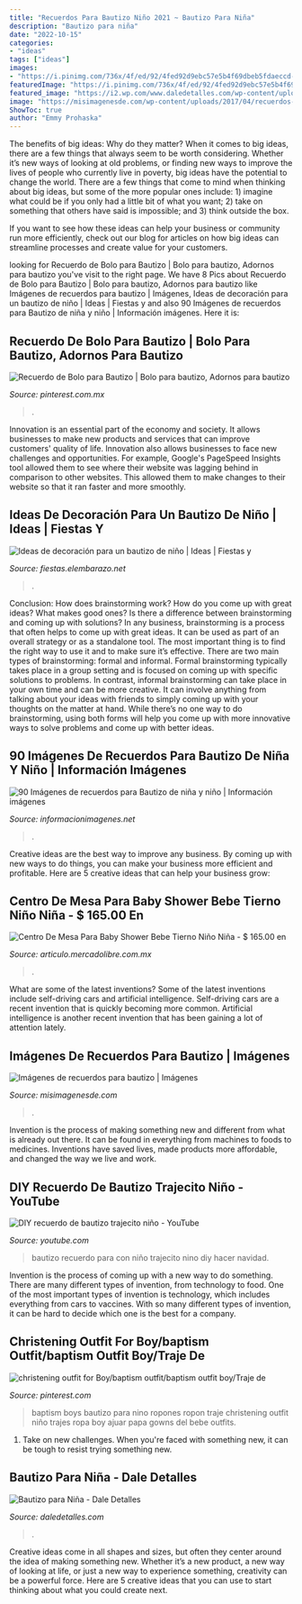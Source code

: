 ```yaml
---
title: "Recuerdos Para Bautizo Niño 2021 ~ Bautizo Para Niña"
description: "Bautizo para niña"
date: "2022-10-15"
categories:
- "ideas"
tags: ["ideas"]
images:
- "https://i.pinimg.com/736x/4f/ed/92/4fed92d9ebc57e5b4f69dbeb5fdaeccd--baptism-outfits-for-boys-baptism-centerpieces.jpg"
featuredImage: "https://i.pinimg.com/736x/4f/ed/92/4fed92d9ebc57e5b4f69dbeb5fdaeccd--baptism-outfits-for-boys-baptism-centerpieces.jpg"
featured_image: "https://i2.wp.com/www.daledetalles.com/wp-content/uploads/2016/02/17-2.jpg"
image: "https://misimagenesde.com/wp-content/uploads/2017/04/recuerdos-para-bautizo-2.jpg"
ShowToc: true
author: "Emmy Prohaska"
---
```



The benefits of big ideas: Why do they matter?
When it comes to big ideas, there are a few things that always seem to be worth considering. Whether it’s new ways of looking at old problems, or finding new ways to improve the lives of people who currently live in poverty, big ideas have the potential to change the world.
There are a few things that come to mind when thinking about big ideas, but some of the more popular ones include: 1) imagine what could be if you only had a little bit of what you want; 2) take on something that others have said is impossible; and 3) think outside the box.

If you want to see how these ideas can help your business or community run more efficiently, check out our blog for articles on how big ideas can streamline processes and create value for your customers.

	

		
looking for Recuerdo de Bolo para Bautizo | Bolo para bautizo, Adornos para bautizo you've visit to the right page. We have 8 Pics about Recuerdo de Bolo para Bautizo | Bolo para bautizo, Adornos para bautizo like Imágenes de recuerdos para bautizo | Imágenes, Ideas de decoración para un bautizo de niño | Ideas | Fiestas y and also 90 Imágenes de recuerdos para Bautizo de niña y niño | Información imágenes. Here it is:
		
    
## Recuerdo De Bolo Para Bautizo | Bolo Para Bautizo, Adornos Para Bautizo

<img loading=lazy src="https://i.pinimg.com/736x/ca/a3/5e/caa35e56d39ca10d600f3f23da1307c3.jpg" onerror="this.onerror=null;this.src='https://tse3.mm.bing.net/th?id=OIP.WKxyq2r_pBV3SWeC-IrsuwHaLH&amp;pid=15.1';" alt="Recuerdo de Bolo para Bautizo | Bolo para bautizo, Adornos para bautizo">

_Source: pinterest.com.mx_

>. 

	

Innovation is an essential part of the economy and society. It allows businesses to make new products and services that can improve customers' quality of life. Innovation also allows businesses to face new challenges and opportunities. For example, Google's PageSpeed Insights tool allowed them to see where their website was lagging behind in comparison to other websites. This allowed them to make changes to their website so that it ran faster and more smoothly.

    
## Ideas De Decoración Para Un Bautizo De Niño | Ideas | Fiestas Y

<img loading=lazy src="https://fiestas.elembarazo.net/wp-content/uploads/sites/8/2012/09/bautizo-aguamarina.jpg" onerror="this.onerror=null;this.src='https://tse1.mm.bing.net/th?id=OIP.0y-MJCda8ZFZNWw-54ut2AHaKW&amp;pid=15.1';" alt="Ideas de decoración para un bautizo de niño | Ideas | Fiestas y">

_Source: fiestas.elembarazo.net_

>. 

	

Conclusion: How does brainstorming work? How do you come up with great ideas? What makes good ones? Is there a difference between brainstorming and coming up with solutions?
In any business, brainstorming is a process that often helps to come up with great ideas. It can be used as part of an overall strategy or as a standalone tool. The most important thing is to find the right way to use it and to make sure it’s effective. There are two main types of brainstorming: formal and informal. Formal brainstorming typically takes place in a group setting and is focused on coming up with specific solutions to problems. In contrast, informal brainstorming can take place in your own time and can be more creative. It can involve anything from talking about your ideas with friends to simply coming up with your thoughts on the matter at hand. While there’s no one way to do brainstorming, using both forms will help you come up with more innovative ways to solve problems and come up with better ideas.

    
## 90 Imágenes De Recuerdos Para Bautizo De Niña Y Niño | Información Imágenes

<img loading=lazy src="https://informacionimagenes.net/wp-content/uploads/2016/12/bau-19-500x669.jpg" onerror="this.onerror=null;this.src='https://tse1.mm.bing.net/th?id=OIP.3sga_EWO73zPrDfXFktnQgHaJ6&amp;pid=15.1';" alt="90 Imágenes de recuerdos para Bautizo de niña y niño | Información imágenes">

_Source: informacionimagenes.net_

>. 

	

Creative ideas are the best way to improve any business. By coming up with new ways to do things, you can make your business more efficient and profitable. Here are 5 creative ideas that can help your business grow: 

    
## Centro De Mesa Para Baby Shower Bebe Tierno Niño Niña - $ 165.00 En

<img loading=lazy src="https://http2.mlstatic.com/centro-de-mesa-para-baby-shower-bebe-tierno-nino-nina-D_NQ_NP_693321-MLM20773981391_062016-O.jpg" onerror="this.onerror=null;this.src='https://tse1.mm.bing.net/th?id=OIP.sc4yLAuxMOaYu3PdukmhjwHaFj&amp;pid=15.1';" alt="Centro De Mesa Para Baby Shower Bebe Tierno Niño Niña - $ 165.00 en">

_Source: articulo.mercadolibre.com.mx_

>. 

	

What are some of the latest inventions?
Some of the latest inventions include self-driving cars and artificial intelligence. Self-driving cars are a recent invention that is quickly becoming more common. Artificial intelligence is another recent invention that has been gaining a lot of attention lately.

    
## Imágenes De Recuerdos Para Bautizo | Imágenes

<img loading=lazy src="https://misimagenesde.com/wp-content/uploads/2017/04/recuerdos-para-bautizo-2.jpg" onerror="this.onerror=null;this.src='https://tse2.mm.bing.net/th?id=OIP.QRwGXuKSg5RGkc1PgFTnhgHaFj&amp;pid=15.1';" alt="Imágenes de recuerdos para bautizo | Imágenes">

_Source: misimagenesde.com_

>. 

	

Invention is the process of making something new and different from what is already out there. It can be found in everything from machines to foods to medicines. Inventions have saved lives, made products more affordable, and changed the way we live and work.

    
## DIY Recuerdo De Bautizo Trajecito Niño - YouTube

<img loading=lazy src="http://i.ytimg.com/vi/cUOfSy3ULJ4/maxresdefault.jpg" onerror="this.onerror=null;this.src='https://tse4.mm.bing.net/th?id=OIP.GLqo23lHeC6oJ1jIL0Mq4QHaEK&amp;pid=15.1';" alt="DIY recuerdo de bautizo trajecito niño - YouTube">

_Source: youtube.com_

>bautizo recuerdo para con niño trajecito nino diy hacer navidad. 

	

Invention is the process of coming up with a new way to do something. There are many different types of invention, from technology to food. One of the most important types of invention is technology, which includes everything from cars to vaccines. With so many different types of invention, it can be hard to decide which one is the best for a company.

    
## Christening Outfit For Boy/baptism Outfit/baptism Outfit Boy/Traje De

<img loading=lazy src="https://i.pinimg.com/736x/4f/ed/92/4fed92d9ebc57e5b4f69dbeb5fdaeccd--baptism-outfits-for-boys-baptism-centerpieces.jpg" onerror="this.onerror=null;this.src='https://tse3.mm.bing.net/th?id=OIP.bUG1fZToKfGfrhwW-ahAxwHaJ4&amp;pid=15.1';" alt="christening outfit for Boy/baptism outfit/baptism outfit boy/Traje de">

_Source: pinterest.com_

>baptism boys bautizo para nino ropones ropon traje christening outfit niño trajes ropa boy ajuar papa gowns del bebe outfits. 

	

1) Take on new challenges. When you're faced with something new, it can be tough to resist trying something new.

    
## Bautizo Para Niña - Dale Detalles

<img loading=lazy src="https://i2.wp.com/www.daledetalles.com/wp-content/uploads/2016/02/17-2.jpg" onerror="this.onerror=null;this.src='https://tse1.mm.bing.net/th?id=OIP.WieYBZsteGgstO5tuVfkHwHaLH&amp;pid=15.1';" alt="Bautizo para Niña - Dale Detalles">

_Source: daledetalles.com_

>. 

	

Creative ideas come in all shapes and sizes, but often they center around the idea of making something new. Whether it’s a new product, a new way of looking at life, or just a new way to experience something, creativity can be a powerful force. Here are 5 creative ideas that you can use to start thinking about what you could create next.


